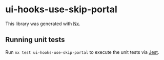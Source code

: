# ui-hooks-use-skip-portal

This library was generated with [Nx](https://nx.dev).

## Running unit tests

Run `nx test ui-hooks-use-skip-portal` to execute the unit tests via [Jest](https://jestjs.io).
